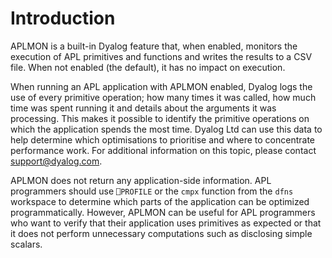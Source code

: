 <h1 class="heading"><span class="name">Introduction</span></h1>

APLMON is a built-in Dyalog feature that, when enabled, monitors the execution of APL primitives and functions and writes the results to a CSV file. When not enabled (the default), it has no impact on execution.

When running an APL application with APLMON enabled, Dyalog logs the use of every primitive operation; how many times it was called, how much time was spent running it and details  about the arguments it was processing. This makes it possible to identify the primitive operations on which the application spends the most time. Dyalog Ltd can use this data to help determine which optimisations to prioritise and where to concentrate performance work. For additional information on this topic, please contact [support@dyalog.com](mailto:support@dyalog.com).

APLMON does not return any application-side information. APL programmers should use `⎕PROFILE` or the `cmpx` function from the `dfns` workspace to determine which parts of the application can be optimized programmatically. However, APLMON can be useful for APL programmers who want to verify that their application uses primitives as expected or that it does not perform unnecessary computations such as disclosing simple scalars.
